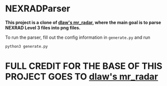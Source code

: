 # NEXRADParser

**This project is a clone of [dlaw's mr_radar](https://github.com/dlaw/mr_radar), where the main goal is to parse NEXRAD Level 3 files into png files.**

To run the parser, fill out the config information in `generate.py` and run
```
python3 generate.py
```

# **FULL CREDIT FOR THE BASE OF THIS PROJECT GOES TO [dlaw's mr_radar](https://github.com/dlaw/mr_radar)**